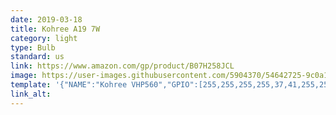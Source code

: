```yaml
---
date: 2019-03-18
title: Kohree A19 7W
category: light
type: Bulb
standard: us
link: https://www.amazon.com/gp/product/B07H258JCL
image: https://user-images.githubusercontent.com/5904370/54642725-9c0a1600-4a95-11e9-9f09-96c124d1a7bf.png
template: '{"NAME":"Kohree VHP560","GPIO":[255,255,255,255,37,41,255,255,38,40,39,255,255],"FLAG":0,"BASE":18}' 
link_alt: 
---
```

